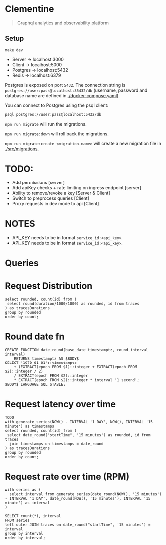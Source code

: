 # Clementine

> Graphql analytics and observability platform

## Setup

```
make dev
```

- Server -> localhost:3000
- Client -> localhost:5000
- Postgres -> localhost:5432
- Redis -> localhost:6379

Postgres is exposed on port `5432`. The connection string is `postgres://user:pass@localhost:35432/db` (username, password and database name are defined in [./docker-compose.yaml](./docker-compose.yaml)).

You can connect to Postgres using the psql client:

```sh
psql postgres://user:pass@localhost:5432/db
```

`npm run migrate` will run the migrations.

`npm run migrate:down` will roll back the migrations.

`npm run migrate:create <migration-name>` will create a new migration file in [./src/migrations](./src/migrations).

# TODO:

- Add permissions [server]
- Add apiKey checks + rate limiting on ingress endpoint [server]
- Ability to remove/revoke a key [Server & Client]
- Switch to preprocess queries [Client]
- Proxy requests in dev mode to api [Client]

# NOTES

- API_KEY needs to be in format `service_id:<api_key>`.
- API_KEY needs to be in format `service_id:<api_key>`.

# Queries

# Request Distribution

```
select rounded, count(id) from (
 select round(duration/1000/1000) as rounded, id from traces
) as tracesDurations
group by rounded
order by count;
```

# Round date fn

```
CREATE FUNCTION date_round(base_date timestamptz, round_interval interval)
    RETURNS timestamptz AS $BODY$
SELECT '1970-01-01'::timestamptz
    + (EXTRACT(epoch FROM $1)::integer + EXTRACT(epoch FROM $2)::integer / 2)
    / EXTRACT(epoch FROM $2)::integer
    * EXTRACT(epoch FROM $2)::integer * interval '1 second';
$BODY$ LANGUAGE SQL STABLE;
```

# Request latency over time

```
TODO
with generate_series(NOW() - INTERVAL '1 DAY', NOW(), INTERVAL '15 minute') as timestamps
select rounded, count(id) from (
 select date_round("startTime", '15 minutes') as rounded, id from traces
  join timestamps on timestamps = date_round
) as tracesDurations
group by rounded
order by count;
```

# Request rate over time (RPM)

```
with series as (
  select interval from generate_series(date_round(NOW(), '15 minutes') - INTERVAL '1 DAY', date_round(NOW(), '15 minutes'), INTERVAL '15 minute') as interval
)

SELECT count(*), interval
FROM series
left outer JOIN traces on date_round("startTime", '15 minutes') = interval
group by interval
order by interval;
```
